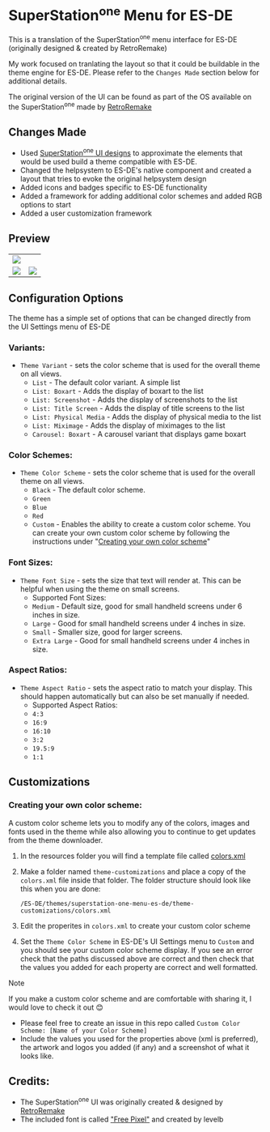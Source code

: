 # SuperStation<sup>one</sup> Menu for ES-DE

This is a translation of the SuperStation<sup>one</sup> menu interface for ES-DE (originally designed & created by RetroRemake)

My work focused on tranlating the layout so that it could be buildable in the theme engine for ES-DE.  Please refer to the `Changes Made` section below for additional details. 

The original version of the UI can be found as part of the OS available on the SuperStation<sup>one</sup> made by [RetroRemake](https://retroremake.co/pages/superstation%E1%B5%92%E2%81%BF%E1%B5%89)

## Changes Made

- Used [SuperStation<sup>one</sup> UI designs](https://x.com/TakiUdon_/status/1901576056966086781) to approximate the elements that would be used build a theme compatible with ES-DE.
- Changed the helpsystem to ES-DE's native component and created a layout that tries to evoke the original helpsystem design
- Added icons and badges specific to ES-DE functionality
- Added a framework for adding additional color schemes and added RGB options to start
- Added a user customization framework

## **Preview**

<table>
   <tr>
      <td colspan="2"><img src="https://github.com/user-attachments/assets/b712241c-05d6-4d30-9715-42e98e2b6ce3"/></td>
   </tr>
   <tr>
      <td><img src="https://github.com/user-attachments/assets/d46f7b9c-1688-4204-a4bf-8a9fbbde15e4"/></td>
      <td><img src="https://github.com/user-attachments/assets/b17991b8-3be2-4212-a111-1834dca1d7b3"/></td>
   </tr>
</table>

## **Configuration Options**

The theme has a simple set of options that can be changed directly from the UI Settings menu of ES-DE 

### **Variants:**

- `Theme Variant` - sets the color scheme that is used for the overall theme on all views.
   - `List` - The default color variant.  A simple list
   - `List: Boxart` - Adds the display of boxart to the list
   - `List: Screenshot` - Adds the display of screenshots to the list
   - `List: Title Screen` - Adds the display of title screens to the list
   - `List: Physical Media` - Adds the display of physical media to the list
   - `List: Miximage` - Adds the display of miximages to the list
   - `Carousel: Boxart` - A carousel variant that displays game boxart

### **Color Schemes:**

- `Theme Color Scheme` - sets the color scheme that is used for the overall theme on all views.
   - `Black` - The default color scheme. 
   - `Green`
   - `Blue`
   - `Red`
   - `Custom` - Enables the ability to create a custom color scheme.  You can create your own custom color scheme by following the instructions under "[Creating your own color scheme](#creating-your-own-color-scheme)"

### **Font Sizes:**

- `Theme Font Size` - sets the size that text will render at. This can be helpful when using the theme on small screens.
   - Supported Font Sizes:
   - `Medium` - Default size, good for small handheld screens under 6 inches in size.
   - `Large` - Good for small handheld screens under 4 inches in size.
   - `Small` - Smaller size, good for larger screens.
   - `Extra Large` - Good for small handheld screens under 4 inches in size.

### **Aspect Ratios:**

- `Theme Aspect Ratio` - sets the aspect ratio to match your display. This should happen automatically but can also be set manually if needed.
   - Supported Aspect Ratios:
   - `4:3`
   - `16:9`
   - `16:10`
   - `3:2`
   - `19.5:9`
   - `1:1`
 
## Customizations

### **Creating your own color scheme:**

A custom color scheme lets you to modify any of the colors, images and fonts used in the theme while also allowing you to continue to get updates from the theme downloader.

1) In the resources folder you will find a template file called [colors.xml](https://github.com/anthonycaccese/superstation-one-menu-es-de/blob/main/resources/colors.xml)

2) Make a folder named `theme-customizations` and place a copy of the `colors.xml` file inside that folder.  The folder structure should look like this when you are done:
   ```
   /ES-DE/themes/superstation-one-menu-es-de/theme-customizations/colors.xml
   ```

3) Edit the properites in `colors.xml` to create your custom color scheme
    
4) Set the `Theme Color Scheme` in ES-DE's UI Settings menu to `Custom` and you should see your custom color scheme display.  If you see an error check that the paths discussed above are correct and then check that the values you added for each property are correct and well formatted.

> [!NOTE]
> If you make a custom color scheme and are comfortable with sharing it, I would love to check it out 😊
> - Please feel free to create an issue in this repo called `Custom Color Scheme: [Name of your Color Scheme]`
> - Include the values you used for the properties above (xml is preferred), the artwork and logos you added (if any) and a screenshot of what it looks like.

## **Credits:**

- The SuperStation<sup>one</sup> UI was originally created & designed by [RetroRemake](https://retroremake.co/pages/superstation%E1%B5%92%E2%81%BF%E1%B5%89)
- The included font is called ["Free Pixel"](https://www.dafont.com/free-pixel.font) and created by levelb
